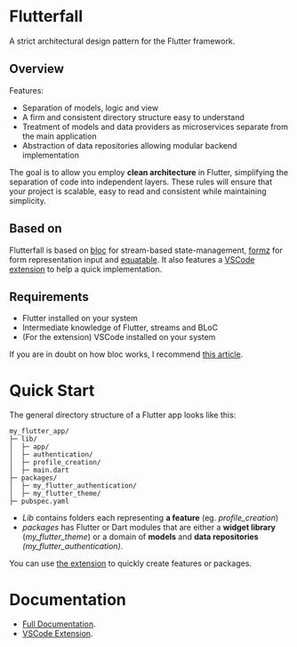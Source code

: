 # Flutterfall

A strict architectural design pattern for the Flutter framework.

## Overview

Features:

- Separation of models, logic and view
- A firm and consistent directory structure easy to understand
- Treatment of models and data providers as microservices separate from the main application
- Abstraction of data repositories allowing modular backend implementation

The goal is to allow you employ **clean architecture** in Flutter, simplifying the separation of code into independent layers. These rules will ensure that your project is scalable, easy to read and consistent while maintaining simplicity.

## Based on

Flutterfall is based on [bloc](https://pub.dev/packages/flutter_bloc) for stream-based state-management, [formz](https://pub.dev/packages/formz) for form representation input and [equatable](https://pub.dev/packages/equatable). It also features a [VSCode extension](https://github.com/nathanielxd/flutterfall/master/extensions/vscode) to help a quick implementation.

## Requirements

- Flutter installed on your system
- Intermediate knowledge of Flutter, streams and BLoC
- (For the extension) VSCode installed on your system

If you are in doubt on how bloc works, I recommend [this article](https://www.didierboelens.com/2018/08/reactive-programming-streams-bloc/).

# Quick Start

The general directory structure of a Flutter app looks like this:

```
my_flutter_app/
├─ lib/
│  ├─ app/
│  ├─ authentication/
│  ├─ profile_creation/
│  ├─ main.dart
├─ packages/
│  ├─ my_flutter_authentication/
│  ├─ my_flutter_theme/
├─ pubspec.yaml
```

- _Lib_ contains folders each representing **a feature** (eg. _profile\_creation_) 
- _packages_ has Flutter or Dart modules that are either a **widget library** (_my\_flutter\_theme_) or a domain of **models** and **data repositories** _(my\_flutter\_authentication)_.

You can use [the extension](https://github.com/nathanielxd/flutterfall/master/extensions/vscode) to quickly create features or packages.

# Documentation

- [Full Documentation](https://github.com/nathanielxd/flutterfall/master/docs/DOCS.md).
- [VSCode Extension](https://github.com/nathanielxd/flutterfall/master/extensions/vscode).